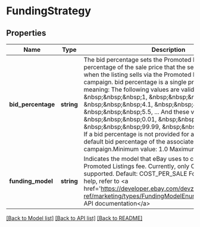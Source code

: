 # FundingStrategy

## Properties
Name | Type | Description | Notes
------------ | ------------- | ------------- | -------------
**bid_percentage** | **string** | The bid percentage sets the Promoted Listings fee to the percentage of the sale price that the seller is assessed when the listing sells via the Promoted Listings ad campaign. bid percentage is a single precision value, meaning: The following values are valid: &amp;nbsp;&amp;nbsp;&amp;nbsp;1, &amp;nbsp;&amp;nbsp;&amp;nbsp;1.0, &amp;nbsp;&amp;nbsp;&amp;nbsp;4.1, &amp;nbsp;&amp;nbsp;&amp;nbsp;5.0, &amp;nbsp;&amp;nbsp;&amp;nbsp;5.5, ... And these values are not valid: &amp;nbsp;&amp;nbsp;&amp;nbsp;0.01, &amp;nbsp;&amp;nbsp;&amp;nbsp;10.75, &amp;nbsp;&amp;nbsp;&amp;nbsp;99.99, &amp;nbsp;&amp;nbsp;&amp;nbsp;and so on. If a bid percentage is not provided for an ad, eBay uses the default bid percentage of the associated campaign.Minimum value: 1.0 Maximum value: 100.0 | [optional] 
**funding_model** | **string** | Indicates the model that eBay uses to calculate the Promoted Listings fee. Currently, only COST_PER_SALE is supported. Default: COST_PER_SALE For implementation help, refer to &lt;a href&#x3D;&#39;https://developer.ebay.com/devzone/rest/api-ref/marketing/types/FundingModelEnum.html&#39;&gt;eBay API documentation&lt;/a&gt; | [optional] 

[[Back to Model list]](../README.md#documentation-for-models) [[Back to API list]](../README.md#documentation-for-api-endpoints) [[Back to README]](../README.md)


